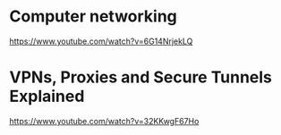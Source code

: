 # Computer networking

<https://www.youtube.com/watch?v=6G14NrjekLQ>

# VPNs, Proxies and Secure Tunnels Explained

<https://www.youtube.com/watch?v=32KKwgF67Ho>
